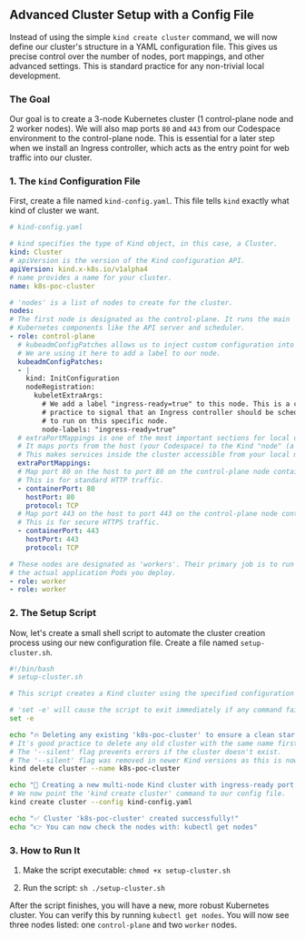 ## Advanced Cluster Setup with a Config File

Instead of using the simple `kind create cluster` command, we will now define our cluster's structure in a YAML configuration file. This gives us precise control over the number of nodes, port mappings, and other advanced settings. This is standard practice for any non-trivial local development.

### The Goal

Our goal is to create a 3-node Kubernetes cluster (1 control-plane node and 2 worker nodes). We will also map ports `80` and `443` from our Codespace environment to the control-plane node. This is essential for a later step when we install an Ingress controller, which acts as the entry point for web traffic into our cluster.

### 1. The `kind` Configuration File

First, create a file named `kind-config.yaml`. This file tells `kind` exactly what kind of cluster we want.

```yaml
# kind-config.yaml

# kind specifies the type of Kind object, in this case, a Cluster.
kind: Cluster
# apiVersion is the version of the Kind configuration API.
apiVersion: kind.x-k8s.io/v1alpha4
# name provides a name for your cluster.
name: k8s-poc-cluster

# 'nodes' is a list of nodes to create for the cluster.
nodes:
# The first node is designated as the control-plane. It runs the main
# Kubernetes components like the API server and scheduler.
- role: control-plane
  # kubeadmConfigPatches allows us to inject custom configuration into the node.
  # We are using it here to add a label to our node.
  kubeadmConfigPatches:
  - |
    kind: InitConfiguration
    nodeRegistration:
      kubeletExtraArgs:
        # We add a label "ingress-ready=true" to this node. This is a common
        # practice to signal that an Ingress controller should be scheduled
        # to run on this specific node.
        node-labels: "ingress-ready=true"
  # extraPortMappings is one of the most important sections for local development.
  # It maps ports from the host (your Codespace) to the Kind "node" (a Docker container).
  # This makes services inside the cluster accessible from your local machine.
  extraPortMappings:
  # Map port 80 on the host to port 80 on the control-plane node container.
  # This is for standard HTTP traffic.
  - containerPort: 80
    hostPort: 80
    protocol: TCP
  # Map port 443 on the host to port 443 on the control-plane node container.
  # This is for secure HTTPS traffic.
  - containerPort: 443
    hostPort: 443
    protocol: TCP

# These nodes are designated as 'workers'. Their primary job is to run
# the actual application Pods you deploy.
- role: worker
- role: worker
```

### 2. The Setup Script

Now, let's create a small shell script to automate the cluster creation process using our new configuration file. Create a file named `setup-cluster.sh`.

```bash
#!/bin/bash
# setup-cluster.sh

# This script creates a Kind cluster using the specified configuration file.

# 'set -e' will cause the script to exit immediately if any command fails.
set -e

echo "🔥 Deleting any existing 'k8s-poc-cluster' to ensure a clean start..."
# It's good practice to delete any old cluster with the same name first.
# The '--silent' flag prevents errors if the cluster doesn't exist.
# The '--silent' flag was removed in newer Kind versions as this is now the default behavior.
kind delete cluster --name k8s-poc-cluster

echo "🚀 Creating a new multi-node Kind cluster with ingress-ready port mappings..."
# We now point the 'kind create cluster' command to our config file.
kind create cluster --config kind-config.yaml

echo "✅ Cluster 'k8s-poc-cluster' created successfully!"
echo "👉 You can now check the nodes with: kubectl get nodes"
```

### 3. How to Run It

1.  Make the script executable:
    `chmod +x setup-cluster.sh`

2.  Run the script:
    `sh ./setup-cluster.sh`

After the script finishes, you will have a new, more robust Kubernetes cluster. You can verify this by running `kubectl get nodes`. You will now see three nodes listed: one `control-plane` and two `worker` nodes.
